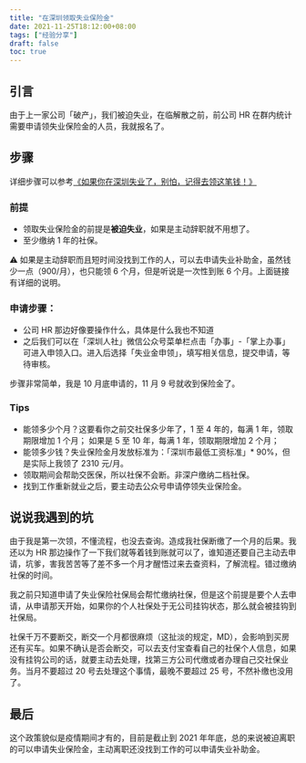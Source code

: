 ```yaml
---
title: "在深圳领取失业保险金"
date: 2021-11-25T18:12:00+08:00
tags: ["经验分享"] 
draft: false
toc: true
---
```


## 引言

由于上一家公司「破产」，我们被迫失业，在临解散之前，前公司 HR 在群内统计需要申请领失业保险金的人员，我就报名了。

## 步骤

详细步骤可以参考[《如果你在深圳失业了，别怕，记得去领这笔钱！》](https://mp.weixin.qq.com/s/c4pG2cP_PiRElw8WpqSWpQ)

<!--more-->

### 前提

- 领取失业保险金的前提是**被迫失业**，如果是主动辞职就不用想了。
- 至少缴纳 1 年的社保。

⚠️ 如果是主动辞职而且短时间没找到工作的人，可以去申请失业补助金，虽然钱少一点（900/月），也只能领 6 个月，但是听说是一次性到账 6 个月。上面链接有详细的说明。

### 申请步骤：

- 公司 HR 那边好像要操作什么，具体是什么我也不知道
- 之后我们可以在「深圳人社」微信公众号菜单栏点击「办事」-「掌上办事」可进入申领入口。进入后选择「失业金申领」，填写相关信息，提交申请，等待审核。

步骤非常简单，我是 10 月底申请的，11 月 9 号就收到保险金了。

### Tips

- 能领多少个月？这要看你之前交社保多少年了，1 至 4 年的，每满 1 年，领取期限增加 1 个月； 如果是 5 至 10 年，每满 1 年，领取期限增加 2 个月；
- 能领多少钱？失业保险金月发放标准为：「深圳市最低工资标准」* 90%，但是实际上我领了 2310 元/月。
- 领取期间会帮助交医保，所以社保不会断。非深户缴纳二档社保。
- 找到工作重新就业之后，要主动去公众号申请停领失业保险金。

## 说说我遇到的坑

由于我是第一次领，不懂流程，也没去查询。造成我社保断缴了一个月的后果。我还以为 HR 那边操作了一下我们就等着钱到账就可以了，谁知道还要自己主动去申请，坑爹，害我苦苦等了差不多一个月才醒悟过来去查资料，了解流程。错过缴纳社保的时间。

我之前只知道申请了失业保险社保局会帮忙缴纳社保，但是这个前提是要个人去申请，从申请那天开始，如果你的个人社保处于无公司挂钩状态，那么就会被挂钩到社保局。

社保千万不要断交，断交一个月都很麻烦（这扯淡的规定，MD），会影响到买房还有买车。如果不确认是否会断交，可以去支付宝查看自己的社保个人信息，如果没有挂钩公司的话，就要主动去处理，找第三方公司代缴或者办理自己交社保业务。当月不要超过 20 号去处理这个事情，最晚不要超过 25 号，不然补缴也没用了。

## 最后

这个政策貌似是疫情期间才有的，目前是截止到 2021 年年底，总的来说被迫离职的可以申请失业保险金，主动离职还没找到工作的可以申请失业补助金。
